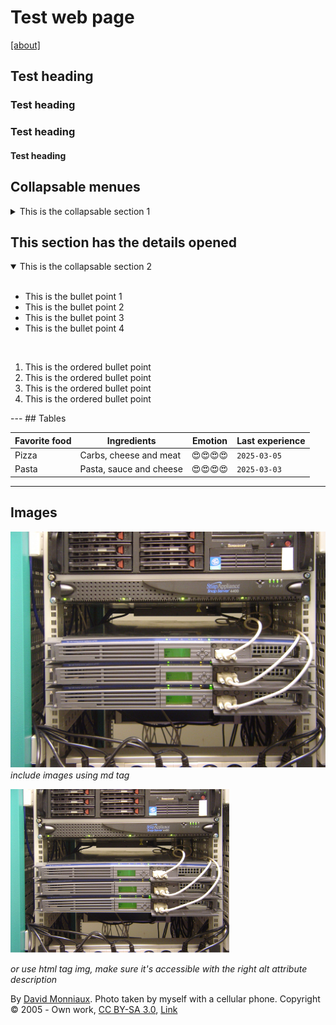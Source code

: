 
# Test web page
[ \[about\]](about.md)
## Test heading

### Test heading

### Test heading

#### Test heading

## Collapsable menues

<span style="background-color: 'pink'"> 
<details>
<summary>This is the collapsable section 1 </summary>
In this section you will find all of the materials that relate to the section 1
<p>This is some text after the heading with links <a href="#">This is a link</a></p>
  <img src="./assets/Paris_servers_DSC00190.jpg" width="350" title="hover text" alt="Image depicting the server rack, it has lots of equipment mounted in the rack: hard disks, network equipment, and other components that are interlinked with cables. At the very bottom we see the power strip with lots of plugs.">

*or use html tag img, make sure it's accessible with the right alt attribute description*

<quote>By <a href="//commons.wikimedia.org/wiki/User:David.Monniaux" title="User:David.Monniaux">David Monniaux</a>. Photo taken by myself with a cellular phone. Copyright © 2005 - <span class="int-own-work" lang="en">Own work</span>, <a href="http://creativecommons.org/licenses/by-sa/3.0/" title="Creative Commons Attribution-Share Alike 3.0">CC BY-SA 3.0</a>, <a href="https://commons.wikimedia.org/w/index.php?curid=90708">Link</a></quote>
</details>
<h2>This section has the details opened</h2>
<details open> 
<summary>This is the collapsable section 2 </summary>
<br />
<ul>
    <li>This is the bullet point 1</li>
    <li>This is the bullet point 2</li>
    <li>This is the bullet point 3</li>
    <li>This is the bullet point 4</li>
</ul>
<br />
<ol>
    <li>This is the ordered bullet point</li>
    <li>This is the ordered bullet point</li>
    <li>This is the ordered bullet point</li>
    <li>This is the ordered bullet point</li>
</ol>
</details>
---
## Tables

| Favorite food      | Ingredients      | Emotion      | Last experience     |
| ------------- | ------------- |---------------| -------------|
| Pizza | Carbs, cheese and meat | 😍😍😍😍 | `2025-03-05`|  
| Pasta  | Pasta, sauce and cheese | 😍😍😍😍 | `2025-03-03`| 

---
## Images

![alt text](./assets/Paris_servers_DSC00190.jpg) *include images using md tag*

  <img src="./assets/Paris_servers_DSC00190.jpg" width="350" title="hover text" alt="Image depicting the server rack, it has lots of equipment mounted in the rack: hard disks, network equipment, and other components that are interlinked with cables. At the very bottom we see the power strip with lots of plugs.">

*or use html tag img, make sure it's accessible with the right alt attribute description*

<quote>By <a href="//commons.wikimedia.org/wiki/User:David.Monniaux" title="User:David.Monniaux">David Monniaux</a>. Photo taken by myself with a cellular phone. Copyright © 2005 - <span class="int-own-work" lang="en">Own work</span>, <a href="http://creativecommons.org/licenses/by-sa/3.0/" title="Creative Commons Attribution-Share Alike 3.0">CC BY-SA 3.0</a>, <a href="https://commons.wikimedia.org/w/index.php?curid=90708">Link</a></quote>
</span>